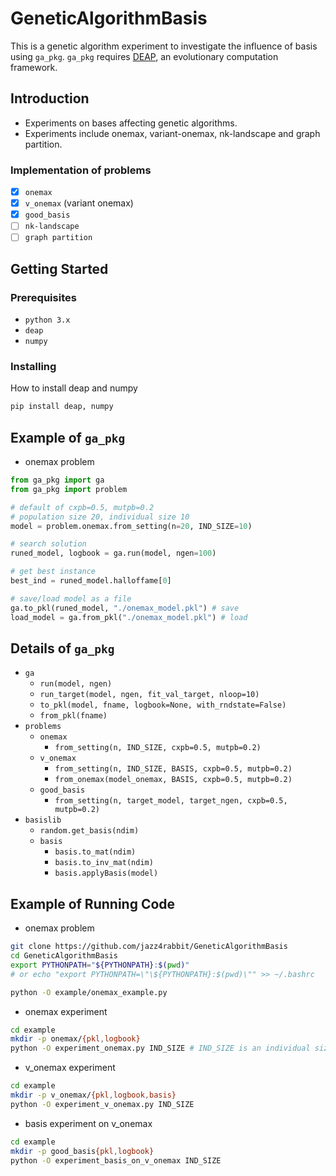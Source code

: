 # GeneticAlgorithmBasis
This is a genetic algorithm experiment to investigate the influence of basis using `ga_pkg`.
`ga_pkg` requires [DEAP](https://github.com/DEAP/deap), an evolutionary computation framework.

## Introduction
- Experiments on bases affecting genetic algorithms.
- Experiments include onemax, variant-onemax, nk-landscape and graph partition.

### Implementation of problems
- [x] `onemax`
- [x] `v_onemax` (variant onemax)
- [x] `good_basis`
- [ ] `nk-landscape`
- [ ] `graph partition`

## Getting Started

### Prerequisites
- `python 3.x`
- `deap`
- `numpy`

### Installing
How to install deap and numpy
```bash
pip install deap, numpy
```

## Example of `ga_pkg`
- onemax problem

```python
from ga_pkg import ga
from ga_pkg import problem

# default of cxpb=0.5, mutpb=0.2
# population size 20, individual size 10
model = problem.onemax.from_setting(n=20, IND_SIZE=10)

# search solution
runed_model, logbook = ga.run(model, ngen=100)

# get best instance
best_ind = runed_model.halloffame[0]

# save/load model as a file
ga.to_pkl(runed_model, "./onemax_model.pkl") # save
load_model = ga.from_pkl("./onemax_model.pkl") # load
```

## Details of `ga_pkg`
- `ga`
  - `run(model, ngen)`
  - `run_target(model, ngen, fit_val_target, nloop=10)`
  - `to_pkl(model, fname, logbook=None, with_rndstate=False)`
  - `from_pkl(fname)`
- `problems`
  - `onemax`
    - `from_setting(n, IND_SIZE, cxpb=0.5, mutpb=0.2)`
  - `v_onemax`
    - `from_setting(n, IND_SIZE, BASIS, cxpb=0.5, mutpb=0.2)`
    - `from_onemax(model_onemax, BASIS, cxpb=0.5, mutpb=0.2)`
  - `good_basis`
    - `from_setting(n, target_model, target_ngen, cxpb=0.5, mutpb=0.2)`
- `basislib`
  - `random.get_basis(ndim)`
  - `basis`
    - `basis.to_mat(ndim)`
    - `basis.to_inv_mat(ndim)`
    - `basis.applyBasis(model)`


## Example of Running Code
- onemax problem

```bash
git clone https://github.com/jazz4rabbit/GeneticAlgorithmBasis
cd GeneticAlgorithmBasis
export PYTHONPATH="${PYTHONPATH}:$(pwd)"
# or echo "export PYTHONPATH=\"\${PYTHONPATH}:$(pwd)\"" >> ~/.bashrc

python -O example/onemax_example.py
```

- onemax experiment

```bash
cd example
mkdir -p onemax/{pkl,logbook}
python -O experiment_onemax.py IND_SIZE # IND_SIZE is an individual size
```

- v_onemax experiment

```bash
cd example
mkdir -p v_onemax/{pkl,logbook,basis}
python -O experiment_v_onemax.py IND_SIZE
```

- basis experiment on v_onemax

```bash
cd example
mkdir -p good_basis{pkl,logbook}
python -O experiment_basis_on_v_onemax IND_SIZE
```
